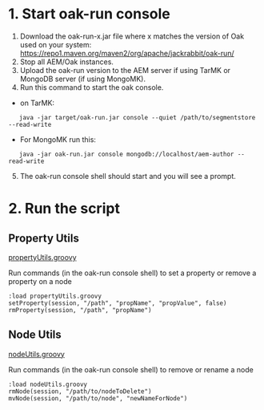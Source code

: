 # 1. Start oak-run console
1. Download the oak-run-x.jar file where x matches the version of Oak used on your system: https://repo1.maven.org/maven2/org/apache/jackrabbit/oak-run/
2. Stop all AEM/Oak instances.
3. Upload the oak-run version to the AEM server if using TarMK or MongoDB server (if using MongoMK).
4. Run this command to start the oak console.
* on TarMK:
```
   java -jar target/oak-run.jar console --quiet /path/to/segmentstore --read-write
```
* For MongoMK run this:
```
   java -jar oak-run.jar console mongodb://localhost/aem-author --read-write
```
5. The oak-run console shell should start and you will see a prompt.

# 2. Run the script
## Property Utils
[propertyUtils.groovy](propertyUtils.groovy)

Run commands (in the oak-run console shell) to set a property or remove a property on a node
```
:load propertyUtils.groovy
setProperty(session, "/path", "propName", "propValue", false)
rmProperty(session, "/path", "propName")
```

## Node Utils
[nodeUtils.groovy](nodeUtils.groovy)

Run commands (in the oak-run console shell) to remove or rename a node
```
:load nodeUtils.groovy
rmNode(session, "/path/to/nodeToDelete")
mvNode(session, "/path/to/node", "newNameForNode")
```
